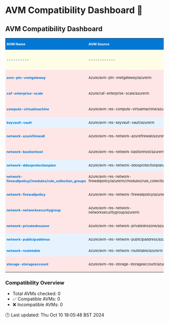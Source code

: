# AVM Compatibility Dashboard 🚀

<!-- AVM_COMPATIBILITY_DASHBOARD_START -->
## AVM Compatibility Dashboard

<table style="font-size: 11px; border-collapse: collapse; width: 100%;">
  <tr style="background-color: #0078D4; color: white;">
    <th style="width: 22%; padding: 4px; text-align: left;">AVM Name</th>
    <th style="width: 22%; padding: 4px; text-align: left;">AVM Source</th>
    <th style="width: 7%; padding: 4px; text-align: left;">AzureRM</th>
    <th style="width: 7%; padding: 4px; text-align: left;">Terraform</th>
    <th style="width: 6%; padding: 4px; text-align: center;">Support</th>
    <th style="width: 15%; padding: 4px; text-align: left;">Reason</th>
    <th style="width: 7%; padding: 4px; text-align: left;">Module Ver</th>
    <th style="width: 14%; padding: 4px; text-align: left;">AzureRM Constraints</th>
  </tr>
  <tr style="background-color: #FFFDE6;">
    <td style="padding: 4px;"><a href="----------" style="color: #0078D4; text-decoration: none; font-weight: bold;">----------</a></td>
    <td style="padding: 4px;">------------</td>
    <td style="padding: 4px;">-----------------</td>
    <td style="padding: 4px;">-------------------</td>
    <td style="text-align: center; padding: 4px;">⚠️</td>
    <td style="padding: 4px;">--------</td>
    <td style="padding: 4px;">----------------</td>
    <td style="padding: 4px;">---------------------</td>
  </tr>
  <tr style="background-color: #FFE6E6;">
    <td style="padding: 4px;"><a href="https://registry.terraform.io/modules/Azure/avm-ptn-vnetgateway/azurerm" style="color: #0078D4; text-decoration: none; font-weight: bold;">avm-ptn-vnetgateway</a></td>
    <td style="padding: 4px;">Azure/avm-ptn-vnetgateway/azurerm</td>
    <td style="padding: 4px;">4.3.0</td>
    <td style="padding: 4px;">1.9.7</td>
    <td style="text-align: center; padding: 4px;">❌</td>
    <td style="padding: 4px;">Version constraint mismatch</td>
    <td style="padding: 4px;">0.6.0</td>
    <td style="padding: 4px;">~> 4.0.0, 4.3.0</td>
  </tr>
  <tr style="background-color: #FFE6E6;">
    <td style="padding: 4px;"><a href="https://registry.terraform.io/modules/Azure/caf-enterprise-scale/azurerm" style="color: #0078D4; text-decoration: none; font-weight: bold;">caf-enterprise-scale</a></td>
    <td style="padding: 4px;">Azure/caf-enterprise-scale/azurerm</td>
    <td style="padding: 4px;">4.3.0</td>
    <td style="padding: 4px;">1.9.7</td>
    <td style="text-align: center; padding: 4px;">❌</td>
    <td style="padding: 4px;">Version constraint mismatch</td>
    <td style="padding: 4px;">6.1.0</td>
    <td style="padding: 4px;">~> 3.107, 4.3.0</td>
  </tr>
  <tr style="background-color: #FFE6E6;">
    <td style="padding: 4px;"><a href="https://registry.terraform.io/modules/Azure/avm-res-compute-virtualmachine/azurerm" style="color: #0078D4; text-decoration: none; font-weight: bold;">compute-virtualmachine</a></td>
    <td style="padding: 4px;">Azure/avm-res-compute-virtualmachine/azurerm</td>
    <td style="padding: 4px;">4.3.0</td>
    <td style="padding: 4px;">1.9.7</td>
    <td style="text-align: center; padding: 4px;">❌</td>
    <td style="padding: 4px;">Version constraint mismatch</td>
    <td style="padding: 4px;">0.16.0</td>
    <td style="padding: 4px;">~> 3.108, 4.3.0</td>
  </tr>
  <tr style="background-color: #E6F3FF;">
    <td style="padding: 4px;"><a href="https://registry.terraform.io/modules/Azure/avm-res-keyvault-vault/azurerm" style="color: #0078D4; text-decoration: none; font-weight: bold;">keyvault-vault</a></td>
    <td style="padding: 4px;">Azure/avm-res-keyvault-vault/azurerm</td>
    <td style="padding: 4px;">4.3.0</td>
    <td style="padding: 4px;">1.9.7</td>
    <td style="text-align: center; padding: 4px;">✅</td>
    <td style="padding: 4px;">Init successful</td>
    <td style="padding: 4px;">0.9.1</td>
    <td style="padding: 4px;">>= 3.71.0, 4.3.0</td>
  </tr>
  <tr style="background-color: #FFE6E6;">
    <td style="padding: 4px;"><a href="https://registry.terraform.io/modules/Azure/avm-res-network-azurefirewall/azurerm" style="color: #0078D4; text-decoration: none; font-weight: bold;">network-azurefirewall</a></td>
    <td style="padding: 4px;">Azure/avm-res-network-azurefirewall/azurerm</td>
    <td style="padding: 4px;">4.3.0</td>
    <td style="padding: 4px;">1.9.7</td>
    <td style="text-align: center; padding: 4px;">❌</td>
    <td style="padding: 4px;">Version constraint mismatch</td>
    <td style="padding: 4px;">0.2.2</td>
    <td style="padding: 4px;">~> 3.105, 4.3.0</td>
  </tr>
  <tr style="background-color: #FFE6E6;">
    <td style="padding: 4px;"><a href="https://registry.terraform.io/modules/Azure/avm-res-network-bastionhost/azurerm" style="color: #0078D4; text-decoration: none; font-weight: bold;">network-bastionhost</a></td>
    <td style="padding: 4px;">Azure/avm-res-network-bastionhost/azurerm</td>
    <td style="padding: 4px;">4.3.0</td>
    <td style="padding: 4px;">1.9.7</td>
    <td style="text-align: center; padding: 4px;">❌</td>
    <td style="padding: 4px;">Version constraint mismatch</td>
    <td style="padding: 4px;">0.3.0</td>
    <td style="padding: 4px;">~> 3.105, 4.3.0</td>
  </tr>
  <tr style="background-color: #E6F3FF;">
    <td style="padding: 4px;"><a href="https://registry.terraform.io/modules/Azure/avm-res-network-ddosprotectionplan/azurerm" style="color: #0078D4; text-decoration: none; font-weight: bold;">network-ddosprotectionplan</a></td>
    <td style="padding: 4px;">Azure/avm-res-network-ddosprotectionplan/azurerm</td>
    <td style="padding: 4px;">4.3.0</td>
    <td style="padding: 4px;">1.9.7</td>
    <td style="text-align: center; padding: 4px;">✅</td>
    <td style="padding: 4px;">Init successful</td>
    <td style="padding: 4px;">0.2.0</td>
    <td style="padding: 4px;">>= 3.71.0, 4.3.0</td>
  </tr>
  <tr style="background-color: #FFE6E6;">
    <td style="padding: 4px;"><a href="https://registry.terraform.io/modules/Azure/avm-res-network-firewallpolicy/azurerm/0.2.3/submodules/rule_collection_groups" style="color: #0078D4; text-decoration: none; font-weight: bold;">network-firewallpolicy//modules/rule_collection_groups</a></td>
    <td style="padding: 4px;">Azure/avm-res-network-firewallpolicy/azurerm//modules/rule_collection_groups</td>
    <td style="padding: 4px;">4.3.0</td>
    <td style="padding: 4px;">1.9.7</td>
    <td style="text-align: center; padding: 4px;">❌</td>
    <td style="padding: 4px;">Version constraint mismatch</td>
    <td style="padding: 4px;">0.2.3</td>
    <td style="padding: 4px;">~> 3.71, 4.3.0</td>
  </tr>
  <tr style="background-color: #FFE6E6;">
    <td style="padding: 4px;"><a href="https://registry.terraform.io/modules/Azure/avm-res-network-firewallpolicy/azurerm" style="color: #0078D4; text-decoration: none; font-weight: bold;">network-firewallpolicy</a></td>
    <td style="padding: 4px;">Azure/avm-res-network-firewallpolicy/azurerm</td>
    <td style="padding: 4px;">4.3.0</td>
    <td style="padding: 4px;">1.9.7</td>
    <td style="text-align: center; padding: 4px;">❌</td>
    <td style="padding: 4px;">Version constraint mismatch</td>
    <td style="padding: 4px;">0.2.3</td>
    <td style="padding: 4px;">~> 3.71, 4.3.0</td>
  </tr>
  <tr style="background-color: #FFE6E6;">
    <td style="padding: 4px;"><a href="https://registry.terraform.io/modules/Azure/avm-res-network-networksecuritygroup/azurerm" style="color: #0078D4; text-decoration: none; font-weight: bold;">network-networksecuritygroup</a></td>
    <td style="padding: 4px;">Azure/avm-res-network-networksecuritygroup/azurerm</td>
    <td style="padding: 4px;">4.3.0</td>
    <td style="padding: 4px;">1.9.7</td>
    <td style="text-align: center; padding: 4px;">❌</td>
    <td style="padding: 4px;">Version constraint mismatch</td>
    <td style="padding: 4px;">0.2.0</td>
    <td style="padding: 4px;">~> 3.71, 4.3.0</td>
  </tr>
  <tr style="background-color: #FFE6E6;">
    <td style="padding: 4px;"><a href="https://registry.terraform.io/modules/Azure/avm-res-network-privatednszone/azurerm" style="color: #0078D4; text-decoration: none; font-weight: bold;">network-privatednszone</a></td>
    <td style="padding: 4px;">Azure/avm-res-network-privatednszone/azurerm</td>
    <td style="padding: 4px;">4.3.0</td>
    <td style="padding: 4px;">1.9.7</td>
    <td style="text-align: center; padding: 4px;">❌</td>
    <td style="padding: 4px;">Version constraint mismatch</td>
    <td style="padding: 4px;">0.2.0</td>
    <td style="padding: 4px;">>= 3.6.0, <= 3.114.0, 4.3.0</td>
  </tr>
  <tr style="background-color: #E6F3FF;">
    <td style="padding: 4px;"><a href="https://registry.terraform.io/modules/Azure/avm-res-network-publicipaddress/azurerm" style="color: #0078D4; text-decoration: none; font-weight: bold;">network-publicipaddress</a></td>
    <td style="padding: 4px;">Azure/avm-res-network-publicipaddress/azurerm</td>
    <td style="padding: 4px;">4.3.0</td>
    <td style="padding: 4px;">1.9.7</td>
    <td style="text-align: center; padding: 4px;">✅</td>
    <td style="padding: 4px;">Init successful</td>
    <td style="padding: 4px;">0.1.2</td>
    <td style="padding: 4px;">>= 3.71.0, 4.3.0</td>
  </tr>
  <tr style="background-color: #E6F3FF;">
    <td style="padding: 4px;"><a href="https://registry.terraform.io/modules/Azure/avm-res-network-routetable/azurerm" style="color: #0078D4; text-decoration: none; font-weight: bold;">network-routetable</a></td>
    <td style="padding: 4px;">Azure/avm-res-network-routetable/azurerm</td>
    <td style="padding: 4px;">4.3.0</td>
    <td style="padding: 4px;">1.9.7</td>
    <td style="text-align: center; padding: 4px;">✅</td>
    <td style="padding: 4px;">Init successful</td>
    <td style="padding: 4px;">0.3.0</td>
    <td style="padding: 4px;">~> 4.0, 4.3.0</td>
  </tr>
  <tr style="background-color: #FFE6E6;">
    <td style="padding: 4px;"><a href="https://registry.terraform.io/modules/Azure/avm-res-storage-storageaccount/azurerm" style="color: #0078D4; text-decoration: none; font-weight: bold;">storage-storageaccount</a></td>
    <td style="padding: 4px;">Azure/avm-res-storage-storageaccount/azurerm</td>
    <td style="padding: 4px;">4.3.0</td>
    <td style="padding: 4px;">1.9.7</td>
    <td style="text-align: center; padding: 4px;">❌</td>
    <td style="padding: 4px;">Version constraint mismatch</td>
    <td style="padding: 4px;">0.2.7</td>
    <td style="padding: 4px;">>= 3.114.0, < 4.0.0, 4.3.0</td>
  </tr>
</table>

### Compatibility Overview
- Total AVMs checked: 0
- ✅ Compatible AVMs: 0
- ❌ Incompatible AVMs: 0

🕒 Last updated: Thu Oct 10 18:05:48 BST 2024
<!-- AVM_COMPATIBILITY_DASHBOARD_END -->
